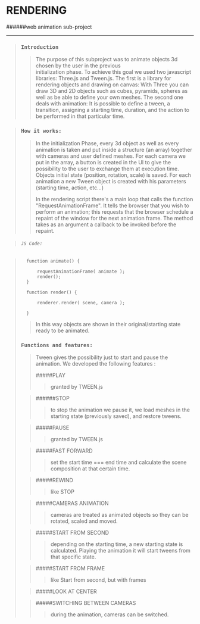 # RENDERING
######web animation sub-project

- - -

>### `Introduction`
> 
> >The purpose of this subproject was to animate objects 3d chosen by the user in the previous  
> >initialization phase.
> >To achieve this goal we used two javascript libraries: Three.js and Tween.js.
> >The first is a library for rendering objects and drawing on canvas:
> >With Three you can draw 3D and 2D objects such as cubes, pyramids, spheres as well as be able
> > to define your own meshes.
> >The second one deals with animation: It is possible to define a tween, a transition, assigning 
> >a starting time, duration, and the action to be performed in that particular time. 


> ### `How it works:`
> >In the initialization Phase, every 3d object as well as every animation is taken and put
> >inside a structure (an array) together with cameras and user defined meshes.
> >For each camera we put in the array, a button is created in the UI to give the possibility
> > to the user to exchange them at execution time.
> >Objects initial state (position, rotation, scale) is saved.
> >For each animation a new Tween object is created with his parameters (starting time, action,
> >etc...)
> >
> >In the rendering script there's a main loop that calls the function "RequestAnimationFrame".
> >It tells the browser that you wish to perform an animation; this requests that the browser 
> >schedule a repaint of the window for the next animation frame.  The method takes as an 
> >argument 
> >a callback to be invoked before the repaint.



> ###### `JS Code:`

>	    function animate() {
>
>	        requestAnimationFrame( animate );
>	        render();
>	    }
>
>	    function render() {
>
>	        renderer.render( scene, camera );
>
>	    }
>
> >In this way objects are shown in their original/starting state ready to be animated.
> 
> 
>### `Functions and features:`
> > Tween gives the possibility just to start and pause the animation.
> > We developed the following features :
> >
> > #####PLAY
> > >granted by TWEEN.js
> 
> > ######STOP
> > >to stop the animation we pause it, we load meshes in the starting state (previously 
> > >saved), and restore tweens.
> 
> > #####PAUSE
> > > granted by TWEEN.js
> 
> > #####FAST FORWARD
> > > set the start time === end time and calculate the scene composition at that certain time.
> 
> > #####REWIND
> > > like STOP
> 
> > #####CAMERAS ANIMATION
> > > cameras are treated as animated objects so they can be rotated, scaled and moved.
> 
> > #####START FROM SECOND
> > > depending on the starting time, a new starting state is calculated.
> > > Playing the animation it will start tweens from that specific state.
> 
> > #####START FROM FRAME
> > > like Start from second, but with frames
> 
> > #####LOOK AT CENTER
> 
> > #####SWITCHING BETWEEN CAMERAS
> > > during the animation, cameras can be switched.
> >









